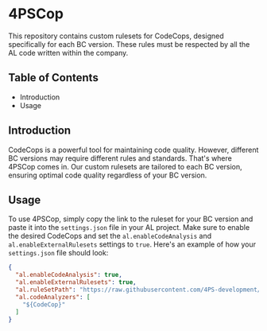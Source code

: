 # 4PSCop

This repository contains custom rulesets for CodeCops, designed specifically for each BC version. These rules must be respected by all the AL code written within the company.

## Table of Contents

- Introduction
- Usage

## Introduction

CodeCops is a powerful tool for maintaining code quality. However, different BC versions may require different rules and standards. That's where 4PSCop comes in. Our custom rulesets are tailored to each BC version, ensuring optimal code quality regardless of your BC version.

## Usage

To use 4PSCop, simply copy the link to the ruleset for your BC version and paste it into the ```settings.json``` file in your AL project. Make sure to enable the desired CodeCops and set the ```al.enableCodeAnalysis``` and ```al.enableExternalRulesets``` settings to ```true```. Here's an example of how your ```settings.json``` file should look:
    
```json
{
  "al.enableCodeAnalysis": true,
  "al.enableExternalRulesets": true,
  "al.ruleSetPath": "https://raw.githubusercontent.com/4PS-development/4PSCopRules/main/bc233/4ps_general_bc233.ruleset.json",
  "al.codeAnalyzers": [
    "${CodeCop}"
  ]
}
```
